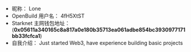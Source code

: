 - 昵称：  Lone
- OpenBuild 用户名：  4fH5XtST
- Starknet 主网钱包地址：  (**0x05611a340165c8a817a0e180b35713ea061adbe854bc3930977171bb33fcfca1**)
- 自我介绍： Just started Web3, have experience building basic projects
